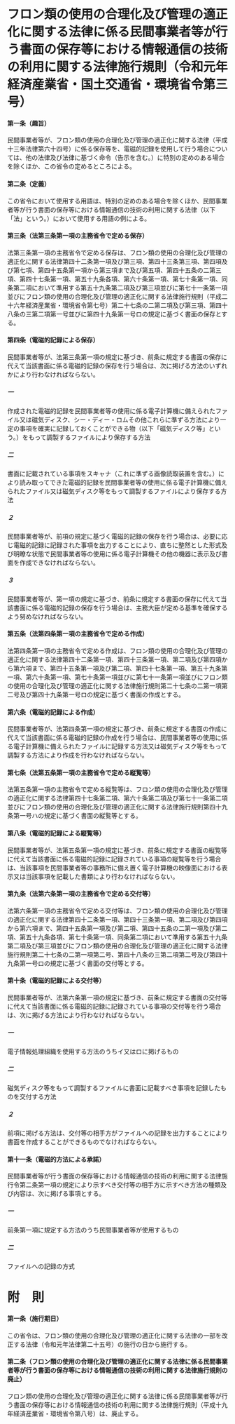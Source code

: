# フロン類の使用の合理化及び管理の適正化に関する法律に係る民間事業者等が行う書面の保存等における情報通信の技術の利用に関する法律施行規則（令和元年経済産業省・国土交通省・環境省令第三号）
#### 第一条（趣旨）
民間事業者等が、フロン類の使用の合理化及び管理の適正化に関する法律（平成十三年法律第六十四号）に係る保存等を、電磁的記録を使用して行う場合については、他の法律及び法律に基づく命令（告示を含む。）に特別の定めのある場合を除くほか、この省令の定めるところによる。
#### 第二条（定義）
この省令において使用する用語は、特別の定めのある場合を除くほか、民間事業者等が行う書面の保存等における情報通信の技術の利用に関する法律（以下「法」という。）において使用する用語の例による。
#### 第三条（法第三条第一項の主務省令で定める保存）
法第三条第一項の主務省令で定める保存は、フロン類の使用の合理化及び管理の適正化に関する法律第四十二条第一項及び第三項、第四十三条第三項、第四項及び第七項、第四十五条第一項から第三項まで及び第五項、第四十五条の二第三項、第四十七条第一項、第五十九条各項、第六十条第一項、第七十条第一項、同条第二項において準用する第五十九条第二項及び第三項並びに第七十一条第一項並びにフロン類の使用の合理化及び管理の適正化に関する法律施行規則（平成二十六年経済産業省・環境省令第七号）第二十七条の二第二項及び第三項、第四十八条の三第二項第一号並びに第四十九条第一号ロの規定に基づく書面の保存とする。
#### 第四条（電磁的記録による保存）
民間事業者等が、法第三条第一項の規定に基づき、前条に規定する書面の保存に代えて当該書面に係る電磁的記録の保存を行う場合は、次に掲げる方法のいずれかにより行わなければならない。
##### 一
作成された電磁的記録を民間事業者等の使用に係る電子計算機に備えられたファイル又は磁気ディスク、シー・ディー・ロムその他これらに準ずる方法により一定の事項を確実に記録しておくことができる物（以下「磁気ディスク等」という。）をもって調製するファイルにより保存する方法
##### 二
書面に記載されている事項をスキャナ（これに準ずる画像読取装置を含む。）により読み取ってできた電磁的記録を民間事業者等の使用に係る電子計算機に備えられたファイル又は磁気ディスク等をもって調製するファイルにより保存する方法
##### ２
民間事業者等が、前項の規定に基づく電磁的記録の保存を行う場合は、必要に応じ電磁的記録に記録された事項を出力することにより、直ちに整然とした形式及び明瞭な状態で民間事業者等の使用に係る電子計算機その他の機器に表示及び書面を作成できなければならない。
##### ３
民間事業者等が、第一項の規定に基づき、前条に規定する書面の保存に代えて当該書面に係る電磁的記録の保存を行う場合は、主務大臣が定める基準を確保するよう努めなければならない。
#### 第五条（法第四条第一項の主務省令で定める作成）
法第四条第一項の主務省令で定める作成は、フロン類の使用の合理化及び管理の適正化に関する法律第四十二条第一項、第四十三条第一項、第二項及び第四項から第六項まで、第四十五条第一項及び第二項、第四十七条第一項、第五十九条第一項、第六十条第一項、第七十条第一項並びに第七十一条第一項並びにフロン類の使用の合理化及び管理の適正化に関する法律施行規則第二十七条の二第一項第二号及び第四十九条第一号ロの規定に基づく書面の作成とする。
#### 第六条（電磁的記録による作成）
民間事業者等が、法第四条第一項の規定に基づき、前条に規定する書面の作成に代えて当該書面に係る電磁的記録の作成を行う場合は、民間事業者等の使用に係る電子計算機に備えられたファイルに記録する方法又は磁気ディスク等をもって調製する方法により作成を行わなければならない。
#### 第七条（法第五条第一項の主務省令で定める縦覧等）
法第五条第一項の主務省令で定める縦覧等は、フロン類の使用の合理化及び管理の適正化に関する法律第四十七条第二項、第六十条第二項及び第七十一条第二項並びにフロン類の使用の合理化及び管理の適正化に関する法律施行規則第四十九条第一号ハの規定に基づく書面の縦覧等とする。
#### 第八条（電磁的記録による縦覧等）
民間事業者等が、法第五条第一項の規定に基づき、前条に規定する書面の縦覧等に代えて当該書面に係る電磁的記録に記録されている事項の縦覧等を行う場合は、当該事項を民間事業者等の事務所に備え置く電子計算機の映像面における表示又は当該事項を記載した書類により行わなければならない。
#### 第九条（法第六条第一項の主務省令で定める交付等）
法第六条第一項の主務省令で定める交付等は、フロン類の使用の合理化及び管理の適正化に関する法律第四十二条第一項、第四十三条第一項、第二項及び第四項から第六項まで、第四十五条第一項及び第二項、第四十五条の二第一項及び第二項、第五十九条各項、第七十条第一項、同条第二項において準用する第五十九条第二項及び第三項並びにフロン類の使用の合理化及び管理の適正化に関する法律施行規則第二十七条の二第一項第二号、第四十八条の三第二項第二号及び第四十九条第一号ロの規定に基づく書面の交付等とする。
#### 第十条（電磁的記録による交付等）
民間事業者等が、法第六条第一項の規定に基づき、前条に規定する書面の交付等に代えて当該書面に係る電磁的記録に記録されている事項の交付等を行う場合は、次に掲げる方法により行わなければならない。
##### 一
電子情報処理組織を使用する方法のうちイ又はロに掲げるもの
##### 二
磁気ディスク等をもって調製するファイルに書面に記載すべき事項を記録したものを交付する方法
##### ２
前項に掲げる方法は、交付等の相手方がファイルへの記録を出力することにより書面を作成することができるものでなければならない。
#### 第十一条（電磁的方法による承諾）
民間事業者等が行う書面の保存等における情報通信の技術の利用に関する法律施行令第二条第一項の規定により示すべき交付等の相手方に示すべき方法の種類及び内容は、次に掲げる事項とする。
##### 一
前条第一項に規定する方法のうち民間事業者等が使用するもの
##### 二
ファイルへの記録の方式
# 附　則
#### 第一条（施行期日）
この省令は、フロン類の使用の合理化及び管理の適正化に関する法律の一部を改正する法律（令和元年法律第二十五号）の施行の日から施行する。
#### 第二条（フロン類の使用の合理化及び管理の適正化に関する法律に係る民間事業者等が行う書面の保存等における情報通信の技術の利用に関する法律施行規則の廃止）
フロン類の使用の合理化及び管理の適正化に関する法律に係る民間事業者等が行う書面の保存等における情報通信の技術の利用に関する法律施行規則（平成十九年経済産業省・環境省令第八号）は、廃止する。
